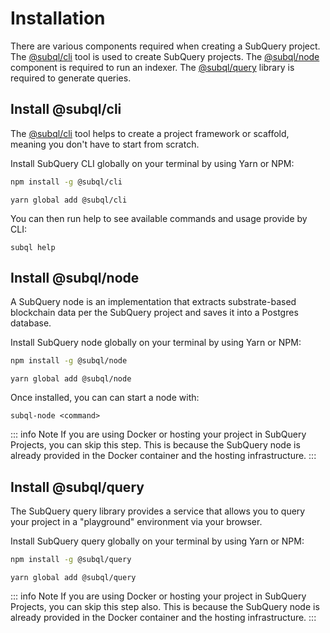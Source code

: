 # Installation

There are various components required when creating a SubQuery project. The [@subql/cli](https://github.com/subquery/subql/tree/docs-new-section/packages/cli) tool is used to create SubQuery projects. The [@subql/node](https://github.com/subquery/subql/tree/docs-new-section/packages/node) component is required to run an indexer. The [@subql/query](https://github.com/subquery/subql/tree/docs-new-section/packages/query) library is required to generate queries.

## Install @subql/cli

The [@subql/cli](https://github.com/subquery/subql/tree/main/packages/cli) tool helps to create a project framework or scaffold, meaning you don't have to start from scratch.

Install SubQuery CLI globally on your terminal by using Yarn or NPM:

<CodeGroup>
  <CodeGroupItem title="NPM">

```bash
npm install -g @subql/cli
```

  </CodeGroupItem>

  <CodeGroupItem title="YARN" active>

```shell
yarn global add @subql/cli
```

  </CodeGroupItem>
</CodeGroup>

You can then run help to see available commands and usage provide by CLI:

```shell
subql help
```

## Install @subql/node

A SubQuery node is an implementation that extracts substrate-based blockchain data per the SubQuery project and saves it into a Postgres database.

Install SubQuery node globally on your terminal by using Yarn or NPM:

<CodeGroup>
  <CodeGroupItem title="NPM">

```bash
npm install -g @subql/node
```

  </CodeGroupItem>

  <CodeGroupItem title="YARN" active>

```shell
yarn global add @subql/node
```

  </CodeGroupItem>
</CodeGroup>

Once installed, you can can start a node with:

```shell
subql-node <command>
```

::: info Note
If you are using Docker or hosting your project in SubQuery Projects, you can skip this step. This is because the SubQuery node is already provided in the Docker container and the hosting infrastructure.
:::

## Install @subql/query

The SubQuery query library provides a service that allows you to query your project in a "playground" environment via your browser.

Install SubQuery query globally on your terminal by using Yarn or NPM:

<CodeGroup>
  <CodeGroupItem title="NPM">

```bash
npm install -g @subql/query
```

  </CodeGroupItem>

  <CodeGroupItem title="YARN" active>

```shell
yarn global add @subql/query
```

  </CodeGroupItem>
</CodeGroup>

::: info Note
If you are using Docker or hosting your project in SubQuery Projects, you can skip this step also. This is because the SubQuery node is already provided in the Docker container and the hosting infrastructure.
:::
